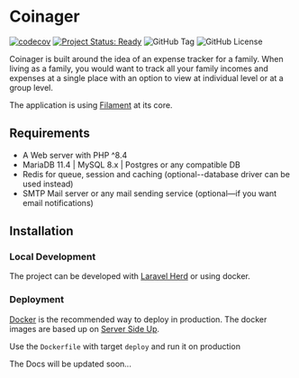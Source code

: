 # Coinager

[![codecov](https://codecov.io/gh/coinager/coinager/graph/badge.svg?token=BCAIVTA3GY)](https://codecov.io/gh/coinager/coinager)
[![Project Status: Ready](https://img.shields.io/badge/Project%20Status-Ready-green.svg)](https://github.com/coinager/coinager)
![GitHub Tag](https://img.shields.io/github/v/tag/coinager/coinager)
![GitHub License](https://img.shields.io/github/license/coinager/coinager)

Coinager is built around the idea of an expense tracker for a family.
When living as a family,
you would want
to track all your family incomes and expenses at a single place with an option
to view at individual level or at a group level.

The application is using [Filament](https://filamentphp.com/) at its core.

## Requirements

- A Web server with PHP ^8.4
- MariaDB 11.4 | MySQL 8.x | Postgres or any compatible DB
- Redis for queue, session and caching (optional--database driver can be used instead)
- SMTP Mail server or any mail sending service (optional—if you want email notifications)

## Installation

### Local Development

The project can be developed with [Laravel Herd](https://herd.laravel.com/) or using docker.


### Deployment

[Docker](https://docs.docker.com/get-docker/) is the recommended way to deploy in production.
The docker images are based up on [Server Side Up](https://serversideup.net/open-source/docker-php/docs).

Use the `Dockerfile` with target `deploy` and run it on production

The Docs will be updated soon...
